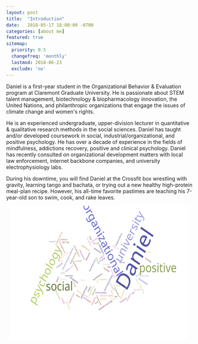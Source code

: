 ```yaml
---
layout: post
title:  "Introduction"
date:   2018-05-17 18:00:00 -0700
categories: [about me]
featured: true
sitemap:
  priority: 0.5
  changefreq: 'monthly'
  lastmod: 2018-06-23
  exclude: 'no'
---
```


Daniel is a first-year student in the Organizational Behavior & Evaluation program at Claremont Graduate University. He is passionate about STEM talent management, biotechnology & biopharmacology innovation, the United Nations, and philanthropic organizations that engage the issues of climate change and women's rights.

He is an experienced undergraduate, upper-division lecturer in quantitative & qualitative research methods in the social sciences. Daniel has taught and/or developed coursework in social, industrial/organizational, and positive psychology. He has over a decade of experience in the fields of mindfulness, addictions recovery, positive and clinical psychology. Daniel has recently consulted on organizational development matters with local law enforcement, internet backbone companies, and university electrophysiology labs.

During his downtime, you will find Daniel at the Crossfit box wrestling with gravity, learning tango and bachata, or trying out a new healthy high-protein meal-plan recipe. However, his all-time favorite pastimes are teaching his 7-year-old son to swim, cook, and rake leaves.

<p align="center">
       <img src="/assets/image/2018-05-17-introduction-4.svg" height="360" width="480">
</p>
